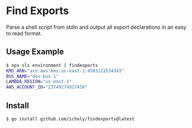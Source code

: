 # Find Exports

Parse a shell script from stdin and output all export declarations in an easy to read format.

## Usage Example

``` sh
$ npx sls environment | findexports
KMS_ARN="arn:aws:kms:us-east-1:4583122534343"
BUS_NAME="dev-bus-1"
LAMBDA_REGION="us-east-1"
AWS_ACCOUNT_ID="23749274927458"
```

## Install

```
$ go install github.com/icholy/findexports@latest
```

